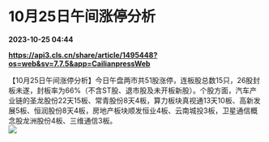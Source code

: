 # 10月25日午间涨停分析

**2023-10-25 04:44**

**https://api3.cls.cn/share/article/1495448?os=web&sv=7.7.5&app=CailianpressWeb**

【10月25日午间涨停分析】今日午盘两市共51股涨停，连板股总数15只，26股封板未遂，封板率为66%（不含ST股、退市股及未开板新股）。个股方面，汽车产业链的圣龙股份22天15板、常青股份8天4板，算力板块真视通13天10板、高新发展5板、恒润股份8天4板，房地产板块顺发恒业4板、云南城投3板，卫星通信概念股龙洲股份4板、三维通信3板。  
![](https://img.cls.cn/images/20231025/m8s5t26Er5.png)